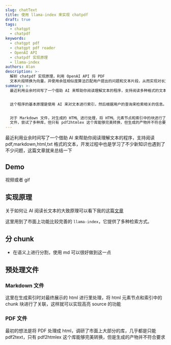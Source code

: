```yaml
---
slug: chatText
title: 使用 llama-index 来实现 chatpdf
draft: true
tags:
  - chatgpt
  - chatpdf
keywords:
  - chatgpt pdf
  - chatgpt pdf reader
  - OpenAI API
  - chatpdf 实现原理
  - llama-index
authors: Alan
description: >-
  解析 chatpdf 实现原理，利用 OpenAI API 将 PDF
  文本片段转换为向量，并使用余弦相似度算法匹配用户提出的问题和文本片段，从而实现对长文本的问答。
summary: >-
  最近利用业余时间写了一个借助 AI 来帮助你阅读理解文本的程序，支持阅读多种格式的文本。在开发过程中学习了不少新知识，也遇到了一些问题。


  这个程序的基本原理是使用 AI 来对文本进行索引，然后根据用户的查询来检索相关的信息。为了能够让 AI 更准确地理解文本，对文本进行了分块处理和预处理。


  对于 Markdown 文件，对生成的 HTML 进行处理，将 HTML 元素节点和索引中的块进行了关联，这样就可以实现高亮源代码的功能。对于 PDF
  文件，尝试了多种库，但只有 pdf2htmlex 这个库能够完美转换，但生成的产物并不符合要求。
---
```


最近利用业余时间写了一个借助 AI 来帮助你阅读理解文本的程序，支持阅读 pdf,markdown,html,txt 格式的文本，开发过程中也是学习了不少新知识也遇到了不少问题，这篇文章就来总结一下

<!--truncate-->

## Demo

视频或者 gif

## 实现原理

关于如何让 AI 阅读长文本的大致原理可以看下我的这篇[文章](https://www.alanwang.site/blog/chatgpt-pdf)

这里用到了市面上功能比较完善的 `llama-index`，它提供了多种检索方式。

## 分 chunk

- 在语义上进行分割，使用 md 可以很好做到这一点

## 预处理文件

### Markdown 文件

这里在生成索引时对最终展示的 html 进行里处理，将 html 元素节点和索引中的 chunk 块进行了关联，这样就可以实现高亮 source 的功能

### PDF 文件

最初的想法是将 PDF 处理成 html，调研了市面上大部分的库，几乎都是只能 pdf2text，只有 pdf2htmlex 这个库能够完美转换，但是生成的产物并不符合要求
